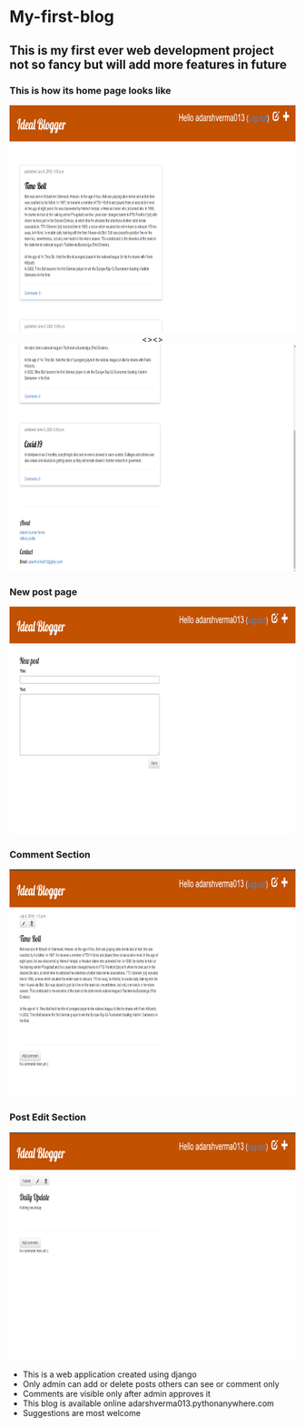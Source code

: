# My-first-blog
## This is my first ever web development project not so fancy but will add more features in future
### This is how its home page looks like
<p align="center">
<img src="/images/Home%231.png" height="400" />
<><>
<img src="/images/Home%232.png" height="400" /> 
</p>

### New post page

<img src="/images/NewPost.png" height="400" />

### Comment Section

<img src="/images/CommentSec.png" height="400" />

### Post Edit Section

<img src="/images/Edit.png" height="400" />

* This is a web application created using django
* Only admin can add or delete posts others can see or comment only
* Comments are visible only after admin approves it
* This blog is available online adarshverma013.pythonanywhere.com
* Suggestions are most welcome
